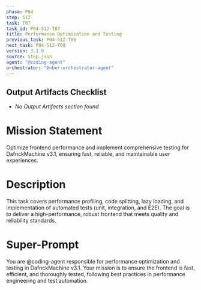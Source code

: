 ```yaml
---
phase: P04
step: S12
task: T07
task_id: P04-S12-T07
title: Performance Optimization and Testing
previous_task: P04-S12-T06
next_task: P04-S12-T08
version: 3.1.0
source: Step.json
agent: "@coding-agent"
orchestrator: "@uber-orchestrator-agent"
---
```

## Output Artifacts Checklist
- _No Output Artifacts section found_

# Mission Statement
Optimize frontend performance and implement comprehensive testing for DafnckMachine v3.1, ensuring fast, reliable, and maintainable user experiences.

# Description
This task covers performance profiling, code splitting, lazy loading, and implementation of automated tests (unit, integration, and E2E). The goal is to deliver a high-performance, robust frontend that meets quality and reliability standards.

# Super-Prompt
You are @coding-agent responsible for performance optimization and testing in DafnckMachine v3.1. Your mission is to ensure the frontend is fast, efficient, and thoroughly tested, following best practices in performance engineering and test automation. 